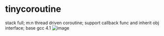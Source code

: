 # tinycoroutine
stack full; m:n thread driven coroutine; support callback func and inherit obj interface; base gcc 4.1
![image](https://user-images.githubusercontent.com/1705326/139055933-846c7bef-9ef0-41bb-ae91-10993e503ad3.png)
